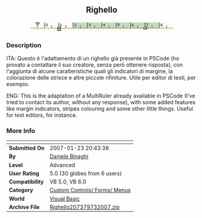 ﻿<div align="center">

## Righello

<img src="PIC200773856529649.jpg">
</div>

### Description

ITA: Questo &#232; l'adattamento di un righello gi&#224; presente in PSCode (ho provato a contattare il suo creatore, senza per&#242; ottenere risposta), con l'aggiunta di alcune caratteristiche quali gli indicatori di margine, la colorazione delle strisce e altre piccole rifiniture. Utile per editor di testi, per esempio.

ENG: This is the adaptation of a MultiRuler already available in PSCode (I've tried to contact its author, without any response), with some added features like margin indicators, stripes colouring and some other little things. Useful for text editors, for instance.
 
### More Info
 


<span>             |<span>
---                |---
**Submitted On**   |2007-01-23 20:43:38
**By**             |[Daniele Binaghi](https://github.com/Planet-Source-Code/PSCIndex/blob/master/ByAuthor/daniele-binaghi.md)
**Level**          |Advanced
**User Rating**    |5.0 (30 globes from 6 users)
**Compatibility**  |VB 5\.0, VB 6\.0
**Category**       |[Custom Controls/ Forms/  Menus](https://github.com/Planet-Source-Code/PSCIndex/blob/master/ByCategory/custom-controls-forms-menus__1-4.md)
**World**          |[Visual Basic](https://github.com/Planet-Source-Code/PSCIndex/blob/master/ByWorld/visual-basic.md)
**Archive File**   |[Righello207379732007\.zip](https://github.com/Planet-Source-Code/daniele-binaghi-righello__1-68929/archive/master.zip)








